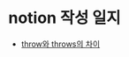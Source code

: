 # notion 작성 일지
* [throw와 throws의 차이](https://www.notion.so/Java-throw-throws-280885b6f8f7418db0384d4debbb6eab)
